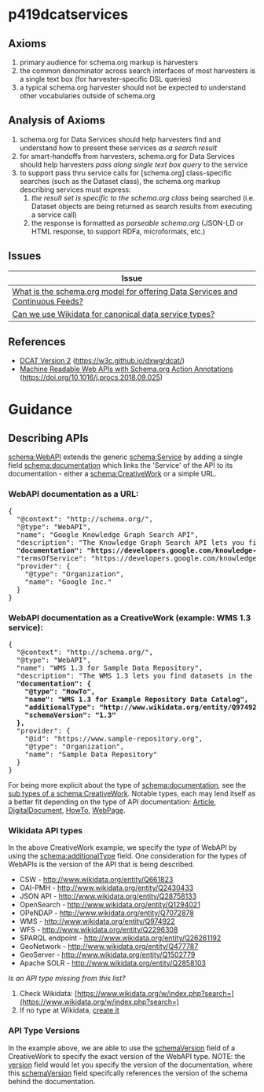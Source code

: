 # p419dcatservices

## Axioms

1. primary audience for schema.org markup is harvesters
2. the common denominator across search interfaces of most harvesters is a single text box (for harvester-specific DSL queries)
3. a typical schema.org harvester should not be expected to understand other vocabularies outside of schema.org

## Analysis of Axioms

1. schema.org for Data Services should help harvesters find and understand how to present these services _as a search result_
2. for smart-handoffs from harvesters, schema.org for Data Services should help harvesters _pass along single text box query_ to the service
3. to support pass thru service calls for [schema.org] class-specific searches (such as the Dataset class), the schema.org markup describing services must express:
    1. _the result set is specific to the schema.org class_ being searched (i.e. Dataset objects are being returned as search results from executing a service call)
    2. the response is formatted as _parseable schema.org_ (JSON-LD or HTML response, to support RDFa, microformats, etc.)

## Issues

| Issue |
| ----- |
| [What is the schema.org model for offering Data Services and Continuous Feeds?](https://github.com/earthcubearchitecture-project418/p419dcatservices/issues/3) |
| [Can we use Wikidata for canonical data service types?](https://github.com/earthcubearchitecture-project418/p419dcatservices/issues/2) |

## References

* [DCAT Version 2](https://w3c.github.io/dxwg/dcat/) (https://w3c.github.io/dxwg/dcat/)
* [Machine Readable Web APIs with Schema.org Action Annotations](https://doi.org/10.1016/j.procs.2018.09.025) (https://doi.org/10.1016/j.procs.2018.09.025)

# Guidance

## Describing APIs

[schema:WebAPI](https://schema.org/WebAPI) extends the generic [schema:Service](https://schema.org/Service) by adding a single field [schema:documentation](https://schema.org/documentation) which links the 'Service' of the API to its documentation - either a [schema:CreativeWork](https://schema.org/CreativeWork) or a simple URL.

### WebAPI documentation as a URL:
<pre>
{
  "@context": "http://schema.org/",
  "@type": "WebAPI",
  "name": "Google Knowledge Graph Search API",
  "description": "The Knowledge Graph Search API lets you find entities in the Google Knowledge Graph. The API uses standard schema.org types and is compliant with the JSON-LD specification.",
  <strong>"documentation": "https://developers.google.com/knowledge-graph/",</strong>
  "termsOfService": "https://developers.google.com/knowledge-graph/terms",
  "provider": {
    "@type": "Organization",
    "name": "Google Inc."
  }
}
</pre>

### WebAPI documentation as a CreativeWork (example: WMS 1.3 service): 
<pre>
{
  "@context": "http://schema.org/",
  "@type": "WebAPI",
  "name": "WMS 1.3 for Sample Data Repository",
  "description": "The WMS 1.3 lets you find datasets in the Sample Data Repository.",
  <strong>"documentation": {
    "@type": "HowTo",
    "name": "WMS 1.3 for Example Repository Data Catalog",
    "additionalType": "http://www.wikidata.org/entity/Q974922",
    "schemaVersion": "1.3"
  },</strong>
  "provider": {
    "@id": "https://www.sample-repository.org",
    "@type": "Organization",
    "name": "Sample Data Repository"
  }
}
</pre>

For being more explicit about the type of [schema:documentation](https://schema.org/documentation), see the [sub types of a schema:CreativeWork](https://schema.org/CreativeWork#subtypes). Notable types, each may lend itself as a better fit depending on the type of API documentation: [Article](https://schema.org/Article), [DigitalDocument](https://schema.org/DigitalDocument), [HowTo](https://schema.org/HowTo), [WebPage](https://schema.org/WebPage).

### Wikidata API types 

In the above CreativeWork example, we specify the *type* of WebAPI by using the [schema:additionalType](https://schema.org/additionalType) field. One consideration for the types of WebAPIs is the version of the API that is being described.


* CSW - http://www.wikidata.org/entity/Q661823
* OAI-PMH - http://www.wikidata.org/entity/Q2430433
* JSON API - http://www.wikidata.org/entity/Q28758133
* OpenSearch - http://www.wikidata.org/entity/Q1294021
* OPeNDAP - http://www.wikidata.org/entity/Q7072878
* WMS - http://www.wikidata.org/entity/Q974922
* WFS - http://www.wikidata.org/entity/Q2296308
* SPARQL endpoint - http://www.wikidata.org/entity/Q26261192
* GeoNetwork - http://www.wikidata.org/entity/Q477787
* GeoServer - http://www.wikidata.org/entity/Q1502779
* Apache SOLR - http://www.wikidata.org/entity/Q2858103

*Is an API type missing from this list?*
1. Check Wikidata: [https://www.wikidata.org/w/index.php?search=](https://www.wikidata.org/w/index.php?search=) 
2. If no type at Wikidata, [create it](https://www.wikidata.org/wiki/Special:NewItem)

### API Type Versions

In the example above, we are able to use the [schemaVersion](https://schema.org/schemaVersion) field of a CreativeWork to specify the exact version of the WebAPI type. NOTE: the [version](https:schema.org/version) field would let you specify the version of the documentation, where this [schemaVersion](https://schema.org/schemaVersion) field specifcally references the version of the schema behind the documentation.
